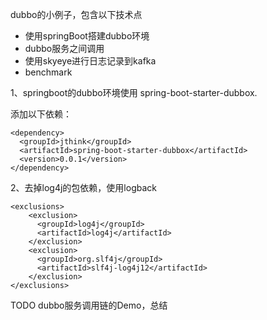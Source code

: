dubbo的小例子，包含以下技术点

- 使用springBoot搭建dubbo环境
- dubbo服务之间调用
- 使用skyeye进行日志记录到kafka
- benchmark


1、springboot的dubbo环境使用 spring-boot-starter-dubbox.

添加以下依赖：

```
<dependency>
  <groupId>jthink</groupId>
  <artifactId>spring-boot-starter-dubbox</artifactId>
  <version>0.0.1</version>
</dependency>
```

2、去掉log4j的包依赖，使用logback

```
<exclusions>
    <exclusion>
      <groupId>log4j</groupId>
      <artifactId>log4j</artifactId>
    </exclusion>
    <exclusion>
      <groupId>org.slf4j</groupId>
      <artifactId>slf4j-log4j12</artifactId>
    </exclusion>
</exclusions>
```



TODO
dubbo服务调用链的Demo，总结